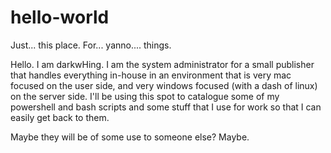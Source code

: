 # hello-world
Just...  this place.  For... yanno.... things.

Hello.  I am darkwHing.  I am the system administrator for a small publisher that handles everything in-house in an environment that is very mac focused on the user side, and very windows focused (with a dash of linux) on the server side.
I'll be using this spot to catalogue some of my powershell and bash scripts and some stuff that I use for work so that I can easily get back to them.  

Maybe they will be of some use to someone else?  Maybe.
